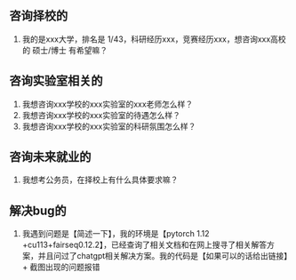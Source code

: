 ## 咨询择校的

1. 我的是xxx大学，排名是 1/43，科研经历xxx，竞赛经历xxx，想咨询xxx高校的 硕士/博士 有希望嘛？

## 咨询实验室相关的

1. 我想咨询xxx学校的xxx实验室的xxx老师怎么样？
2. 我想咨询xxx学校的xxx实验室的待遇怎么样？
3. 我想咨询xxx学校的xxx实验室的科研氛围怎么样？

## 咨询未来就业的

1. 我想考公务员，在择校上有什么具体要求嘛？

## 解决bug的

1. 我遇到问题是【简述一下】，我的环境是【pytorch 1.12 +cu113+fairseq0.12.2】，已经查询了相关文档和在网上搜寻了相关解答方案，并且问过了chatgpt相关解决方案。我的代码是【如果可以的话给出链接】+ 截图出现的问题报错
